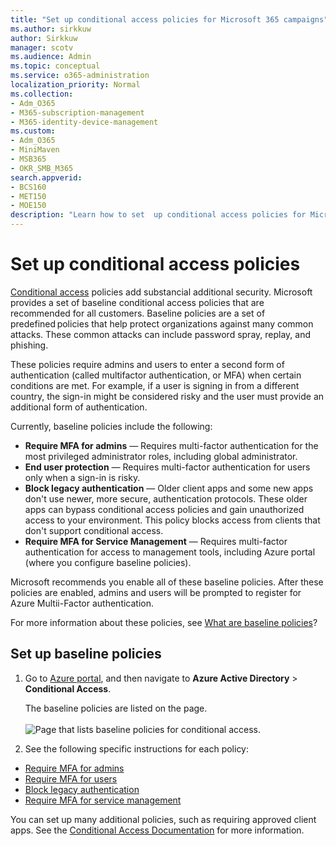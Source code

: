 ```yaml
---
title: "Set up conditional access policies for Microsoft 365 campaigns"
ms.author: sirkkuw
author: Sirkkuw
manager: scotv
ms.audience: Admin
ms.topic: conceptual
ms.service: o365-administration
localization_priority: Normal
ms.collection: 
- Adm_O365
- M365-subscription-management 
- M365-identity-device-management
ms.custom:
- Adm_O365
- MiniMaven
- MSB365
- OKR_SMB_M365
search.appverid:
- BCS160
- MET150
- MOE150
description: "Learn how to set  up conditional access policies for Microsoft 365 Campaigns."
---
```


# Set up conditional access policies

[Conditional access](https://docs.microsoft.com/azure/active-directory/conditional-access/overview) policies add substancial additional security. Microsoft provides a set of baseline conditional access policies that are recommended for all customers. Baseline policies are a set of predefined policies that help protect organizations against many common attacks. These common attacks can include password spray, replay, and phishing.

These policies require admins and users to enter a second form of authentication (called multifactor authentication, or MFA) when certain conditions are met. For example, if a user is signing in from a different country, the sign-in might be considered risky and the user must provide an additional form of authentication. 

Currently, baseline policies include the following:
- **Require MFA for admins** — Requires multi-factor authentication for the most privileged administrator roles, including global administrator.
- **End user protection** — Requires multi-factor authentication for users only when a sign-in is risky. 
- **Block legacy authentication** — Older client apps and some new apps don't use newer, more secure, authentication protocols. These older apps can bypass conditional access policies and gain unauthorized access to your environment. This policy blocks access from clients that don't support conditional access. 
- **Require MFA for Service Management** — Requires multi-factor authentication for access to management tools, including Azure portal (where you configure baseline policies). 

Microsoft recommends you enable all of these baseline policies. After these policies are enabled, admins and users will be prompted to register for Azure Multii-Factor authentication.

For more information about these policies, see [What are baseline policies](https://docs.microsoft.com/azure/active-directory/conditional-access/concept-baseline-protection)?


## Set up baseline policies

1. Go to [Azure portal](https://portal.azure.com), and then navigate to **Azure Active Directory** \> **Conditional Access**.
    
    The baseline policies are listed on the page. <br/> <br/>
    ![Page that lists baseline policies for conditional access.](media/baslinepolicies.png)
1. See the following specific instructions for each policy:

  - [Require MFA for admins](https://docs.microsoft.com/azure/active-directory/conditional-access/howto-baseline-protect-administrators)
- [Require MFA for users](https://docs.microsoft.com/azure/active-directory/conditional-access/howto-baseline-protect-end-users)  
 - [Block legacy authentication](https://docs.microsoft.com/azure/active-directory/conditional-access/howto-baseline-protect-legacy-auth)
  - [Require MFA for service management](https://docs.microsoft.com/azure/active-directory/conditional-access/howto-baseline-protect-azure)

You can set up many additional policies, such as requiring approved client apps. See the [Conditional Access Documentation](https://docs.microsoft.com/azure/active-directory/conditional-access/) for more information.